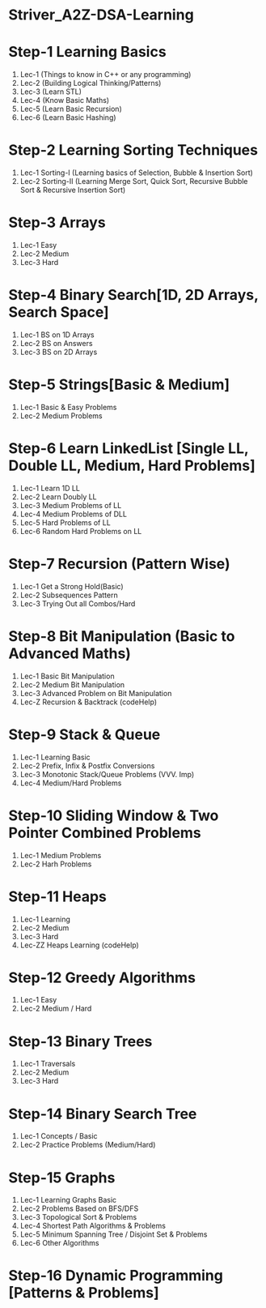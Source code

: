 # Striver_A2Z-DSA-Learning

# Step-1 Learning Basics
1. Lec-1 (Things to know in C++ or any programming)
2. Lec-2 (Building Logical Thinking/Patterns)
3. Lec-3 (Learn STL)
4. Lec-4 (Know Basic Maths)
5. Lec-5 (Learn Basic Recursion)
6. Lec-6 (Learn Basic Hashing)


# Step-2 Learning Sorting Techniques
1. Lec-1 Sorting-I (Learning basics of Selection, Bubble & Insertion Sort)
2. Lec-2 Sorting-II (Learning Merge Sort, Quick Sort, Recursive Bubble Sort & Recursive Insertion Sort)


# Step-3 Arrays 
1. Lec-1 Easy
2. Lec-2 Medium
3. Lec-3 Hard


# Step-4 Binary Search[1D, 2D Arrays, Search Space]
1. Lec-1 BS on 1D Arrays
2. Lec-2 BS on Answers
3. Lec-3 BS on 2D Arrays


# Step-5 Strings[Basic & Medium]
1. Lec-1 Basic & Easy Problems
2. Lec-2 Medium Problems


# Step-6 Learn LinkedList [Single LL, Double LL, Medium, Hard Problems]
1. Lec-1 Learn 1D LL
2. Lec-2 Learn Doubly LL
3. Lec-3 Medium Problems of LL
4. Lec-4 Medium Problems of DLL
5. Lec-5 Hard Problems of LL
6. Lec-6 Random Hard Problems on LL


# Step-7 Recursion (Pattern Wise)
1. Lec-1 Get a Strong Hold(Basic)
2. Lec-2 Subsequences Pattern
3. Lec-3 Trying Out all Combos/Hard


# Step-8 Bit Manipulation (Basic to Advanced Maths)
1. Lec-1 Basic Bit Manipulation
2. Lec-2 Medium Bit Manipulation
3. Lec-3 Advanced Problem on Bit Manipulation
4. Lec-Z Recursion & Backtrack (codeHelp)


# Step-9 Stack & Queue
1. Lec-1 Learning Basic
2. Lec-2 Prefix, Infix & Postfix Conversions
3. Lec-3 Monotonic Stack/Queue Problems (VVV. Imp)
4. Lec-4 Medium/Hard Problems


# Step-10 Sliding Window & Two Pointer Combined Problems
1. Lec-1 Medium Problems
2. Lec-2 Harh Problems


# Step-11 Heaps
1. Lec-1 Learning
2. Lec-2 Medium
3. Lec-3 Hard
4. Lec-ZZ Heaps Learning (codeHelp)


# Step-12 Greedy Algorithms
1. Lec-1 Easy
2. Lec-2 Medium / Hard


# Step-13 Binary Trees
1. Lec-1 Traversals
2. Lec-2 Medium
3. Lec-3 Hard


# Step-14 Binary Search Tree
1. Lec-1 Concepts / Basic
2. Lec-2 Practice Problems (Medium/Hard)


# Step-15 Graphs
1. Lec-1 Learning Graphs Basic
2. Lec-2 Problems Based on BFS/DFS
3. Lec-3 Topological Sort & Problems
4. Lec-4 Shortest Path Algorithms & Problems
5. Lec-5 Minimum Spanning Tree / Disjoint Set & Problems
6. Lec-6 Other Algorithms


# Step-16 Dynamic Programming [Patterns & Problems]
